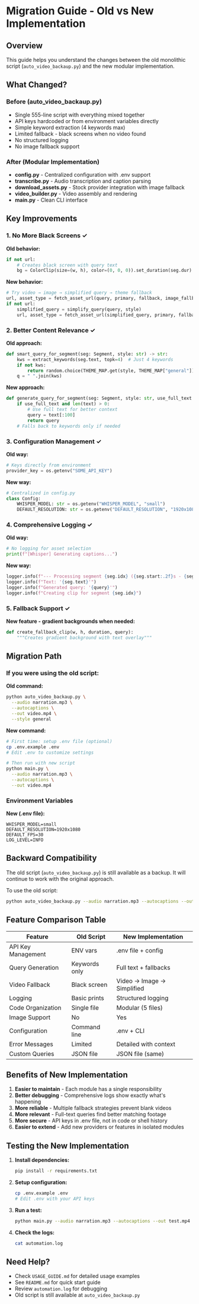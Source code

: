 # Migration Guide - Old vs New Implementation

## Overview

This guide helps you understand the changes between the old monolithic script (`auto_video_backaup.py`) and the new modular implementation.

## What Changed?

### Before (auto_video_backaup.py)
- Single 555-line script with everything mixed together
- API keys hardcoded or from environment variables directly
- Simple keyword extraction (4 keywords max)
- Limited fallback - black screens when no video found
- No structured logging
- No image fallback support

### After (Modular Implementation)
- **config.py** - Centralized configuration with .env support
- **transcribe.py** - Audio transcription and caption parsing
- **download_assets.py** - Stock provider integration with image fallback
- **video_builder.py** - Video assembly and rendering
- **main.py** - Clean CLI interface

## Key Improvements

### 1. No More Black Screens ✓

**Old behavior:**
```python
if not url:
    # Creates black screen with query text
    bg = ColorClip(size=(w, h), color=(0, 0, 0)).set_duration(seg.dur)
```

**New behavior:**
```python
# Try video → image → simplified query → theme fallback
url, asset_type = fetch_asset_url(query, primary, fallback, image_fallback)
if not url:
    simplified_query = simplify_query(query, style)
    url, asset_type = fetch_asset_url(simplified_query, primary, fallback, image_fallback)
```

### 2. Better Content Relevance ✓

**Old approach:**
```python
def smart_query_for_segment(seg: Segment, style: str) -> str:
    kws = extract_keywords(seg.text, topk=4)  # Just 4 keywords
    if not kws:
        return random.choice(THEME_MAP.get(style, THEME_MAP["general"]))
    q = " ".join(kws)
```

**New approach:**
```python
def generate_query_for_segment(seg: Segment, style: str, use_full_text: bool = True) -> str:
    if use_full_text and len(text) > 0:
        # Use full text for better context
        query = text[:100]
        return query
    # Falls back to keywords only if needed
```

### 3. Configuration Management ✓

**Old way:**
```python
# Keys directly from environment
provider_key = os.getenv("SOME_API_KEY")
```

**New way:**
```python
# Centralized in config.py
class Config:
    WHISPER_MODEL: str = os.getenv("WHISPER_MODEL", "small")
    DEFAULT_RESOLUTION: str = os.getenv("DEFAULT_RESOLUTION", "1920x1080")
```

### 4. Comprehensive Logging ✓

**Old way:**
```python
# No logging for asset selection
print(f"[Whisper] Generating captions...")
```

**New way:**
```python
logger.info(f"--- Processing segment {seg.idx} ({seg.start:.2f}s - {seg.end:.2f}s) ---")
logger.info(f"Text: '{seg.text}'")
logger.info(f"Generated query: '{query}'")
logger.info(f"Creating clip for segment {seg.idx}")
```

### 5. Fallback Support ✓

**New feature - gradient backgrounds when needed:**
```python
def create_fallback_clip(w, h, duration, query):
    """Creates gradient background with text overlay"""
```

## Migration Path

### If you were using the old script:

**Old command:**
```bash
python auto_video_backaup.py \
  --audio narration.mp3 \
  --autocaptions \
  --out video.mp4 \
  --style general
```

**New command:**
```bash
# First time: setup .env file (optional)
cp .env.example .env
# Edit .env to customize settings

# Then run with new script
python main.py \
  --audio narration.mp3 \
  --autocaptions \
  --out video.mp4
```

### Environment Variables

**New (.env file):**
```env
WHISPER_MODEL=small
DEFAULT_RESOLUTION=1920x1080
DEFAULT_FPS=30
LOG_LEVEL=INFO
```

## Backward Compatibility

The old script (`auto_video_backaup.py`) is still available as a backup. It will continue to work with the original approach.

To use the old script:
```bash
python auto_video_backaup.py --audio narration.mp3 --autocaptions --out video.mp4
```

## Feature Comparison Table

| Feature | Old Script | New Implementation |
|---------|-----------|-------------------|
| API Key Management | ENV vars | .env file + config |
| Query Generation | Keywords only | Full text + fallbacks |
| Video Fallback | Black screen | Video → Image → Simplified |
| Logging | Basic prints | Structured logging |
| Code Organization | Single file | Modular (5 files) |
| Image Support | No | Yes |
| Configuration | Command line | .env + CLI |
| Error Messages | Limited | Detailed with context |
| Custom Queries | JSON file | JSON file (same) |

## Benefits of New Implementation

1. **Easier to maintain** - Each module has a single responsibility
2. **Better debugging** - Comprehensive logs show exactly what's happening
3. **More reliable** - Multiple fallback strategies prevent blank videos
4. **More relevant** - Full-text queries find better matching footage
5. **More secure** - API keys in .env file, not in code or shell history
6. **Easier to extend** - Add new providers or features in isolated modules

## Testing the New Implementation

1. **Install dependencies:**
   ```bash
   pip install -r requirements.txt
   ```

2. **Setup configuration:**
   ```bash
   cp .env.example .env
   # Edit .env with your API keys
   ```

3. **Run a test:**
   ```bash
   python main.py --audio narration.mp3 --autocaptions --out test.mp4 --log-level DEBUG
   ```

4. **Check the logs:**
   ```bash
   cat automation.log
   ```

## Need Help?

- Check `USAGE_GUIDE.md` for detailed usage examples
- See `README.md` for quick start guide
- Review `automation.log` for debugging
- Old script is still available at `auto_video_backaup.py`
